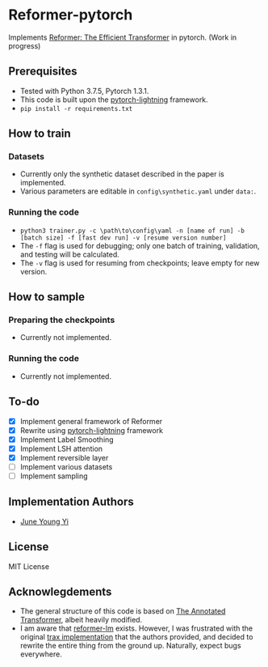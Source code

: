 # Reformer-pytorch
Implements [Reformer: The Efficient Transformer](https://openreview.net/forum?id=rkgNKkHtvB) in pytorch. (Work in progress)

## Prerequisites

- Tested with Python 3.7.5, Pytorch 1.3.1.
- This code is built upon the [pytorch-lightning](https://github.com/williamFalcon/pytorch-lightning/) framework.
- `pip install -r requirements.txt`

## How to train

### Datasets

- Currently only the synthetic dataset described in the paper is implemented.
- Various parameters are editable in `config\synthetic.yaml` under `data:`.

### Running the code

- `python3 trainer.py -c \path\to\config\yaml -n [name of run] -b [batch size] -f [fast dev run] -v [resume version number]`
- The `-f` flag is used for debugging; only one batch of training, validation, and testing will be calculated.
- The `-v` flag is used for resuming from checkpoints; leave empty for new version.

## How to sample

### Preparing the checkpoints

- Currently not implemented.

### Running the code

- Currently not implemented.

## To-do

- [x] Implement general framework of Reformer
- [x] Rewrite using [pytorch-lightning](https://github.com/williamFalcon/pytorch-lightning/) framework
- [x] Implement Label Smoothing
- [x] Implement LSH attention
- [x] Implement reversible layer
- [ ] Implement various datasets
- [ ] Implement sampling

## Implementation Authors

- [June Young Yi](<https://github.com/Rick-McCoy>)

## License

MIT License

## Acknowlegdements

- The general structure of this code is based on [The Annotated Transformer](http://nlp.seas.harvard.edu/2018/04/03/attention.html), albeit heavily modified.
- I am aware that [reformer-lm](https://github.com/zbloss/reformer_lm) exists. However, I was frustrated with the original [trax implementation](https://github.com/google/trax/blob/master/trax/models/research/reformer.py) that the authors provided, and decided to rewrite the entire thing from the ground up. Naturally, expect bugs everywhere.
